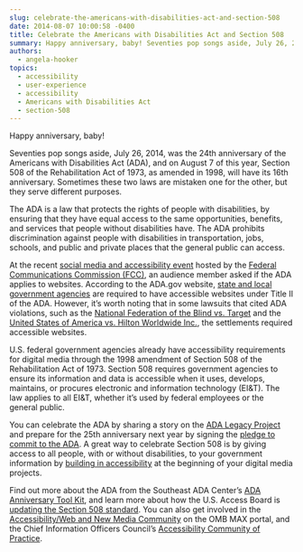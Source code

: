 ```yaml
---
slug: celebrate-the-americans-with-disabilities-act-and-section-508
date: 2014-08-07 10:00:58 -0400
title: Celebrate the Americans with Disabilities Act and Section 508
summary: Happy anniversary, baby! Seventies pop songs aside, July 26, 2014, was the 24th anniversary of the Americans with Disabilities Act (ADA), and on August 7 of this year, Section 508 of the Rehabilitation Act of 1973, as amended in 1998, will have its 16th anniversary. Sometimes these two laws are mistaken one for the other,
authors:
  - angela-hooker
topics:
  - accessibility
  - user-experience
  - accessibility
  - Americans with Disabilities Act
  - section-508
---
```


Happy anniversary, baby!

Seventies pop songs aside, July 26, 2014, was the 24th anniversary of the Americans with Disabilities Act (ADA), and on August 7 of this year, Section 508 of the Rehabilitation Act of 1973, as amended in 1998, will have its 16th anniversary. Sometimes these two laws are mistaken one for the other, but they serve different purposes.

The ADA is a law that protects the rights of people with disabilities, by ensuring that they have equal access to the same opportunities, benefits, and services that people without disabilities have. The ADA prohibits discrimination against people with disabilities in transportation, jobs, schools, and public and private places that the general public can access.

At the recent [social media and accessibility event](http://www.fcc.gov/events/accessing-social-media) hosted by the [Federal Communications Commission (FCC)](http://www.fcc.gov), an audience member asked if the ADA applies to websites. According to the ADA.gov website, [state and local government agencies](http://www.ada.gov/pcatoolkit/chap5toolkit.htm) are required to have accessible websites under Title II of the ADA. However, it&#8217;s worth noting that in some lawsuits that cited ADA violations, such as the [National Federation of the Blind vs. Target](http://www.dralegal.org/impact/cases/national-federation-of-the-blind-nfb-et-al-v-target-corporation) and the [United States of America vs. Hilton Worldwide Inc.](http://www.justice.gov/opa/pr/2010/November/10-crt-1268.html), the settlements required accessible websites.

U.S. federal government agencies already have accessibility requirements for digital media through the 1998 amendment of Section 508 of the Rehabilitation Act of 1973. Section 508 requires government agencies to ensure its information and data is accessible when it uses, develops, maintains, or procures electronic and information technology (EI&T). The law applies to all EI&T, whether it&#8217;s used by federal employees or the general public.

You can celebrate the ADA by sharing a story on the [ADA Legacy Project](http://adalegacy.org/stories) and prepare for the 25th anniversary next year by signing the [pledge to commit to the ADA](http://adaanniversary.org/pledgeon). A great way to celebrate Section 508 is by giving access to all people, with or without disabilities, to your government information by [building in accessibility](http://www.w3.org/WAI/impl/Overview) at the beginning of your digital media projects.

Find out more about the ADA from the Southeast ADA Center&#8217;s [ADA Anniversary Tool Kit](http://adaanniversary.org/), and learn more about how the U.S. Access Board is [updating the Section 508 standard](http://www.access-board.gov/guidelines-and-standards/communications-and-it/about-the-ict-refresh). You can also get involved in the [Accessibility/Web and New Media Community](https://max.omb.gov/community/display/Web/Accessibility) on the OMB MAX portal, and the Chief Information Officers Council&#8217;s [Accessibility Community of Practice](https://cio.gov/about/groups/accessibility-cop/).